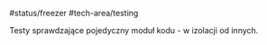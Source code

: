 #status/freezer 
#tech-area/testing 

Testy sprawdzające pojedyczny moduł kodu - w izolacji od innych.